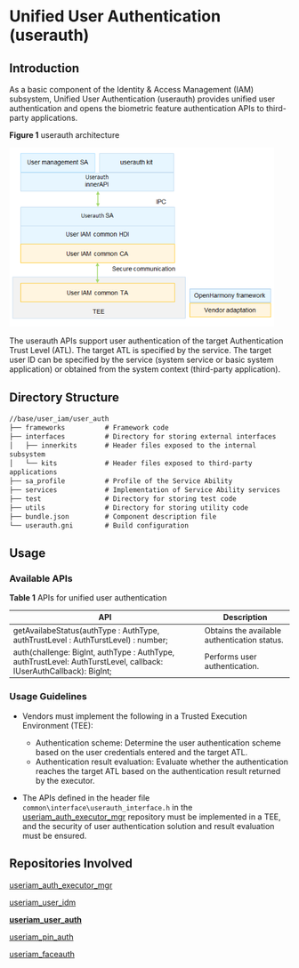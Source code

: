 # Unified User Authentication (userauth)



## Introduction

As a basic component of the Identity & Access Management (IAM) subsystem, Unified User Authentication (userauth) provides unified user authentication and opens the biometric feature authentication APIs to third-party applications.

**Figure 1** userauth architecture

<img src="figures/userauth_architecture.png" alt="userauth_architecture" style="zoom:80%;" />



The userauth APIs support user authentication of the target Authentication Trust Level (ATL). The target ATL is specified by the service. The target user ID can be specified by the service (system service or basic system application) or obtained from the system context (third-party application).

## Directory Structure

```undefined
//base/user_iam/user_auth
├── frameworks			# Framework code
├── interfaces			# Directory for storing external interfaces
│   ├── innerkits		# Header files exposed to the internal subsystem
│   └── kits			# Header files exposed to third-party applications
├── sa_profile			# Profile of the Service Ability
├── services			# Implementation of Service Ability services
├── test				# Directory for storing test code
├── utils				# Directory for storing utility code
├── bundle.json			# Component description file
└── userauth.gni		# Build configuration
```


## Usage

### Available APIs

**Table 1** APIs for unified user authentication

| API | Description                            |
| ------ | -------------------------------- |
| getAvailabeStatus(authType : AuthType, authTrustLevel : AuthTurstLevel) : number; | Obtains the available authentication status.|
| auth(challenge: BigInt, authType : AuthType, authTrustLevel: AuthTurstLevel, callback: IUserAuthCallback): BigInt; | Performs user authentication. |

### Usage Guidelines

- Vendors must implement the following in a Trusted Execution Environment (TEE):
  - Authentication scheme: Determine the user authentication scheme based on the user credentials entered and the target ATL.
  - Authentication result evaluation: Evaluate whether the authentication reaches the target ATL based on the authentication result returned by the executor.


- The APIs defined in the header file ```common\interface\userauth_interface.h``` in the [useriam_auth_executor_mgr](https://gitee.com/openharmony-sig/useriam_coauth) repository must be implemented in a TEE, and the security of user authentication solution and result evaluation must be ensured.



## Repositories Involved

[useriam_auth_executor_mgr](https://gitee.com/openharmony-sig/useriam_coauth)

[useriam_user_idm](https://gitee.com/openharmony-sig/useriam_useridm)

**[useriam_user_auth](https://gitee.com/openharmony-sig/useriam_userauth)**

[useriam_pin_auth](https://gitee.com/openharmony-sig/useriam_pinauth)

[useriam_faceauth](https://gitee.com/openharmony/useriam_faceauth)
